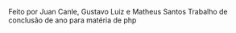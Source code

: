 Feito por Juan Canle, Gustavo Luiz e Matheus Santos
Trabalho de conclusão de ano para matéria de php

